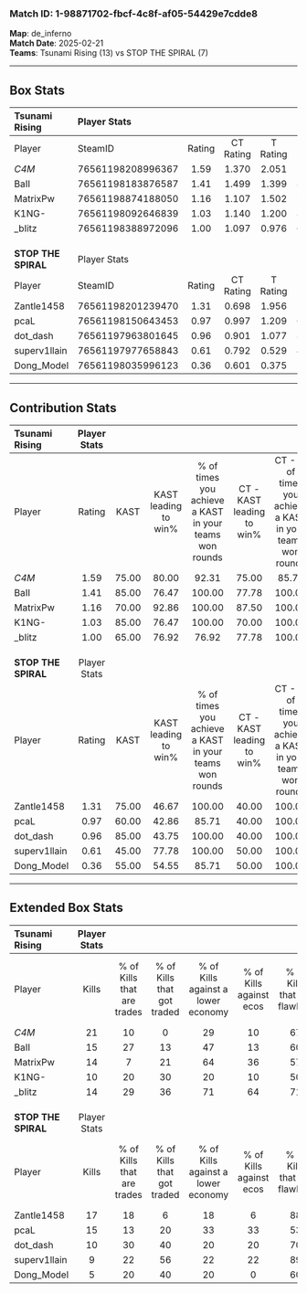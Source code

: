### Match ID: 1-98871702-fbcf-4c8f-af05-54429e7cdde8  
**Map**: de_inferno  
**Match Date**: 2025-02-21  
**Teams**: Tsunami Rising (13) vs STOP THE SPIRAL (7)  

---  

## Box Stats  

| **Tsunami Rising**  | Player Stats      |        |           |          |       |       |       |         |        |      |     |
| :- | :- | :-: | :-: | :-: | :-: | :-: | :-: | :-: | :-: | :-: | :-: |
| Player              | SteamID           | Rating | CT Rating | T Rating | KAST  |  ADR  | Kills | Assists | Deaths | K/D  | HS% |
| _C4M_               | 76561198208996367 |  1.59  |   1.370   |  2.051   | 75.00 | 91.5  |  21   |    4    |   9    | 2.33 | 14  |
| BaII                | 76561198183876587 |  1.41  |   1.499   |  1.399   | 85.00 | 95.9  |  15   |    7    |   10   | 1.50 | 33  |
| MatrixPw            | 76561198874188050 |  1.16  |   1.107   |  1.502   | 70.00 | 72.6  |  14   |    3    |   10   | 1.40 | 50  |
| K1NG-               | 76561198092646839 |  1.03  |   1.140   |  1.200   | 85.00 | 80.0  |  10   |   11    |   15   | 0.67 | 50  |
| _bIitz              | 76561198388972096 |  1.00  |   1.097   |  0.976   | 65.00 | 56.5  |  14   |    4    |   13   | 1.08 | 57  |
|                     |                   |        |           |          |       |       |       |         |        |      |     |
|                     |                   |        |           |          |       |       |       |         |        |      |     |
|                     |                   |        |           |          |       |       |       |         |        |      |     |
| **STOP THE SPIRAL** | Player Stats      |        |           |          |       |       |       |         |        |      |     |
| Player              | SteamID           | Rating | CT Rating | T Rating | KAST  |  ADR  | Kills | Assists | Deaths | K/D  | HS% |
| Zantle1458          | 76561198201239470 |  1.31  |   0.698   |  1.956   | 75.00 | 103.5 |  17   |    2    |   14   | 1.21 | 64  |
| pcaL                | 76561198150643453 |  0.97  |   0.997   |  1.209   | 60.00 | 74.9  |  15   |    2    |   16   | 0.94 | 40  |
| dot_dash            | 76561197963801645 |  0.96  |   0.901   |  1.077   | 85.00 | 69.2  |  10   |    5    |   15   | 0.67 | 60  |
| superv1llain        | 76561197977658843 |  0.61  |   0.792   |  0.529   | 45.00 | 58.4  |   9   |    3    |   14   | 0.64 | 33  |
| Dong_Model          | 76561198035996123 |  0.36  |   0.601   |  0.375   | 55.00 | 30.2  |   5   |    2    |   16   | 0.31 | 40  |
---  

## Contribution Stats  

| **Tsunami Rising**  | Player Stats |       |                      |                                                        |                           |                                                             |                          |                                                            |
| :- | :-: | :-: | :-: | :-: | :-: | :-: | :-: | :-: |
| Player              |    Rating    | KAST  | KAST leading to win% | % of times you achieve a KAST in your teams won rounds | CT - KAST leading to win% | CT - % of times you achieve a KAST in your teams won rounds | T - KAST leading to win% | T - % of times you achieve a KAST in your teams won rounds |
| _C4M_               |     1.59     | 75.00 |        80.00         |                         92.31                          |           75.00           |                            85.71                            |          85.71           |                           100.00                           |
| BaII                |     1.41     | 85.00 |        76.47         |                         100.00                         |           77.78           |                           100.00                            |          75.00           |                           100.00                           |
| MatrixPw            |     1.16     | 70.00 |        92.86         |                         100.00                         |           87.50           |                           100.00                            |          100.00          |                           100.00                           |
| K1NG-               |     1.03     | 85.00 |        76.47         |                         100.00                         |           70.00           |                           100.00                            |          85.71           |                           100.00                           |
| _bIitz              |     1.00     | 65.00 |        76.92         |                         76.92                          |           77.78           |                           100.00                            |          75.00           |                           50.00                            |
|                     |              |       |                      |                                                        |                           |                                                             |                          |                                                            |
|                     |              |       |                      |                                                        |                           |                                                             |                          |                                                            |
|                     |              |       |                      |                                                        |                           |                                                             |                          |                                                            |
| **STOP THE SPIRAL** | Player Stats |       |                      |                                                        |                           |                                                             |                          |                                                            |
| Player              |    Rating    | KAST  | KAST leading to win% | % of times you achieve a KAST in your teams won rounds | CT - KAST leading to win% | CT - % of times you achieve a KAST in your teams won rounds | T - KAST leading to win% | T - % of times you achieve a KAST in your teams won rounds |
| Zantle1458          |     1.31     | 75.00 |        46.67         |                         100.00                         |           40.00           |                           100.00                            |          50.00           |                           100.00                           |
| pcaL                |     0.97     | 60.00 |        42.86         |                         85.71                          |           40.00           |                           100.00                            |          44.44           |                           80.00                            |
| dot_dash            |     0.96     | 85.00 |        43.75         |                         100.00                         |           40.00           |                           100.00                            |          45.45           |                           100.00                           |
| superv1llain        |     0.61     | 45.00 |        77.78         |                         100.00                         |           50.00           |                           100.00                            |          100.00          |                           100.00                           |
| Dong_Model          |     0.36     | 55.00 |        54.55         |                         85.71                          |           50.00           |                           100.00                            |          57.14           |                           80.00                            |
---  

## Extended Box Stats  

| **Tsunami Rising**  | Player Stats |                            |                            |                                    |                         |                              |                                 |        |                             |                                     |                          |                               |                            |
| :- | :-: | :-: | :-: | :-: | :-: | :-: | :-: | :-: | :-: | :-: | :-: | :-: | :-: |
| Player              |    Kills     | % of Kills that are trades | % of Kills that got traded | % of Kills against a lower economy | % of Kills against ecos | % of Kills that are flawless | % of Kills that are close duels | Deaths | % of Deaths that get traded | % of Deaths against a lower economy | % of Deaths against ecos | % of Deaths that are flawless | % of Deaths that are close |
| _C4M_               |      21      |             10             |             0              |                 29                 |           10            |              67              |                0                |   9    |             22              |                 33                  |            22            |              78               |             0              |
| BaII                |      15      |             27             |             13             |                 47                 |           13            |              60              |                0                |   10   |             20              |                 30                  |            10            |              50               |             20             |
| MatrixPw            |      14      |             7              |             21             |                 64                 |           36            |              57              |               29                |   10   |             40              |                 30                  |            10            |              80               |             0              |
| K1NG-               |      10      |             20             |             30             |                 20                 |           10            |              50              |                0                |   15   |             33              |                 33                  |            20            |              60               |             0              |
| _bIitz              |      14      |             29             |             36             |                 71                 |           64            |              71              |                7                |   13   |             15              |                 31                  |            15            |              85               |             0              |
|                     |              |                            |                            |                                    |                         |                              |                                 |        |                             |                                     |                          |                               |                            |
|                     |              |                            |                            |                                    |                         |                              |                                 |        |                             |                                     |                          |                               |                            |
|                     |              |                            |                            |                                    |                         |                              |                                 |        |                             |                                     |                          |                               |                            |
| **STOP THE SPIRAL** | Player Stats |                            |                            |                                    |                         |                              |                                 |        |                             |                                     |                          |                               |                            |
| Player              |    Kills     | % of Kills that are trades | % of Kills that got traded | % of Kills against a lower economy | % of Kills against ecos | % of Kills that are flawless | % of Kills that are close duels | Deaths | % of Deaths that get traded | % of Deaths against a lower economy | % of Deaths against ecos | % of Deaths that are flawless | % of Deaths that are close |
| Zantle1458          |      17      |             18             |             6              |                 18                 |            6            |              88              |                0                |   14   |             14              |                 14                  |            7             |              43               |             14             |
| pcaL                |      15      |             13             |             20             |                 33                 |           33            |              53              |                0                |   16   |             19              |                  6                  |            0             |              69               |             6              |
| dot_dash            |      10      |             30             |             40             |                 20                 |           20            |              70              |               10                |   15   |             20              |                  0                  |            0             |              60               |             7              |
| superv1llain        |      9       |             22             |             56             |                 22                 |           22            |              89              |               11                |   14   |              7              |                  7                  |            0             |              64               |             0              |
| Dong_Model          |      5       |             20             |             40             |                 20                 |            0            |              60              |                0                |   16   |             25              |                  6                  |            0             |              75               |             6              |
